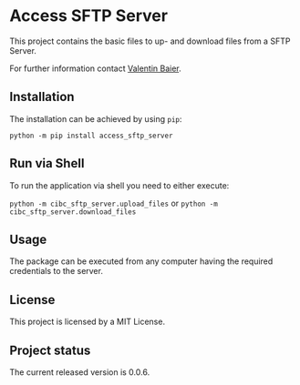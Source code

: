 # Access SFTP Server
This project contains the basic files to up- and download files from a SFTP Server.

For further information contact [Valentin Baier](mailto:baier@orcacapital.de?subject=Google%20Workspace%20Account).

## Installation
The installation can be achieved by using ``pip``:

``python -m pip install access_sftp_server``

## Run via Shell
To run the application via shell you need to either execute:

``python -m cibc_sftp_server.upload_files`` or
``python -m cibc_sftp_server.download_files``

## Usage
The package can be executed from any computer having the required credentials to the server.

## License
This project is licensed by a MIT License.

## Project status
The current released version is 0.0.6.
